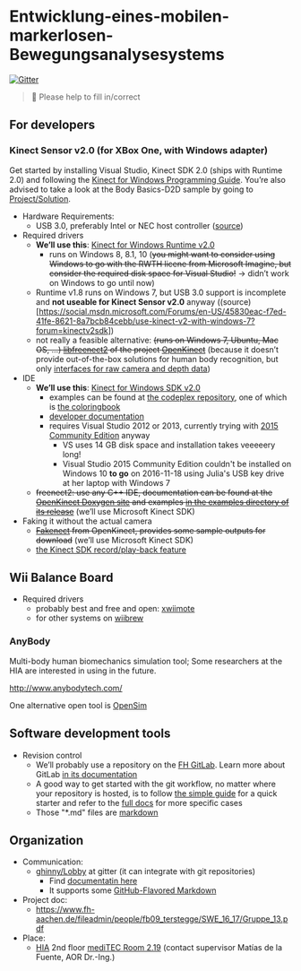 # Entwicklung-eines-mobilen-markerlosen-Bewegungsanalysesystems

[![Gitter](https://badges.gitter.im/gitterHQ/gitter.svg)](https://gitter.im/ghinyy/Lobby)

> :mega: Please help to fill in/correct

## For developers

### Kinect Sensor v2.0 (for XBox One, with Windows adapter)

Get started by installing Visual Studio, Kinect SDK 2.0 (ships with Runtime 2.0) and following the [Kinect for Windows Programming Guide](https://msdn.microsoft.com/en-us/library/dn782037.aspx). You’re also advised to take a look at the Body Basics-D2D sample by going to [Project/Solution](https://msdn.microsoft.com/en-us/library/dn782040.aspx).

- Hardware Requirements:
    - USB 3.0, preferably Intel or NEC host controller ([source](https://github.com/OpenKinect/libfreenect2))
- Required drivers
    - **We’ll use this**: [Kinect for Windows Runtime v2.0](https://www.microsoft.com/en-us/download/details.aspx?id=44559)
      - runs on Windows 8, 8.1, 10 (~~you might want to consider using Windows to go with the RWTH licene from Microsoft Imagine, but consider the required disk space for Visual Studio!~~ → didn’t work on Windows to go until now)
    - Runtime v1.8 runs on Windows 7, but USB 3.0 support is incomplete and **not useable for Kinect Sensor v2.0** anyway ((source)[https://social.msdn.microsoft.com/Forums/en-US/45830eac-f7ed-41fe-8621-8a7bcb84cebb/use-kinect-v2-with-windows-7?forum=kinectv2sdk])
    - not really a feasible alternative: ~~(runs on Windows 7, Ubuntu, Mac OS, ...) [libfreenect2](https://github.com/OpenKinect/libfreenect2) of the project [OpenKinect](http://www.openkinect.org/)~~ (because it doesn’t provide out-of-the-box solutions for human body recognition, but only [interfaces for raw camera and depth data](https://openkinect.org/wiki/High_Level))
- IDE
    - **We’ll use this**: [Kinect for Windows SDK v2.0](https://www.microsoft.com/en-us/download/details.aspx?id=44561)
      - examples can be found at [the codeplex repository](https://kinectforwindows.codeplex.com/), one of which is [the coloringbook](https://github.com/Microsoft/Windows-appsample-coloringbook)
      - [developer documentation](https://msdn.microsoft.com/library/dn799271.aspx)
      - requires Visual Studio 2012 or 2013, currently trying with [2015 Community Edition](https://www.visualstudio.com/downloads/) anyway
        - VS uses 14 GB disk space and installation takes veeeeery long!
        - Visual Studio 2015 Community Edition couldn't be installed on Windows 10 **to go** on 2016-11-18 using Julia's USB key drive at her laptop with Windows 7
    - ~~freenect2: use any C++ IDE, documentation can be found at the [OpenKinect Doxygen site](https://openkinect.github.io/libfreenect2/) and examples [in the examples directory of its release](https://github.com/OpenKinect/libfreenect2/tree/master/examples)~~ (we’ll use Microsoft Kinect SDK)
- Faking it without the actual camera
    - ~~[Fakenect](https://openkinect.org/wiki/Fakenect) from OpenKinect, provides some sample outputs for download~~ (we’ll use Microsoft Kinect SDK)
    - [the Kinect SDK record/play-back feature](https://msdn.microsoft.com/en-us/library/dn785516.aspx)

## Wii Balance Board

- Required drivers
    - probably best and free and open: [xwiimote](https://dvdhrm.github.io/xwiimote/)
    - for other systems on [wiibrew](http://wiibrew.org/wiki/Wiimote/Library)

### AnyBody

Multi-body human biomechanics simulation tool; Some researchers at the HIA are interested in using in the future.

http://www.anybodytech.com/

One alternative open tool is [OpenSim](http://simtk-confluence.stanford.edu:8080/display/OpenSim/User%27s+Guide)

## Software development tools

- Revision control
    - We’ll probably use a repository on the [FH GitLab](https://git.noc.fh-aachen.de/explore/projects). Learn more about GitLab [in its documentation](https://docs.gitlab.com/ce/README.html)
    - A good way to get started with the git workflow, no matter where your repository is hosted, is to follow [the simple guide](http://rogerdudler.github.io/git-guide/) for a quick starter and refer to the [full docs](https://git-scm.com/doc) for more specific cases
    - Those "*.md" files are [markdown](https://docs.gitlab.com/ce/user/markdown.html)

## Organization

- Communication:
    - [ghinny/Lobby](https://gitter.im/ghinyy/Lobby) at gitter (it can integrate with git repositories)
        - Find [documentatin here](https://gitter.zendesk.com/hc/en-us/categories/200024041-RTFM)
        - It supports some [GitHub-Flavored Markdown](https://guides.github.com/features/mastering-markdown/)
- Project doc:
    - https://www.fh-aachen.de/fileadmin/people/fb09_terstegge/SWE_16_17/Gruppe_13.pdf
- Place:
    - [HIA](http://www.hia.rwth-aachen.de/) 2nd floor [mediTEC Room 2.19](http://www.meditec.hia.rwth-aachen.de/en/chair/employees/) (contact supervisor Matías de la Fuente, AOR Dr.-Ing.)
